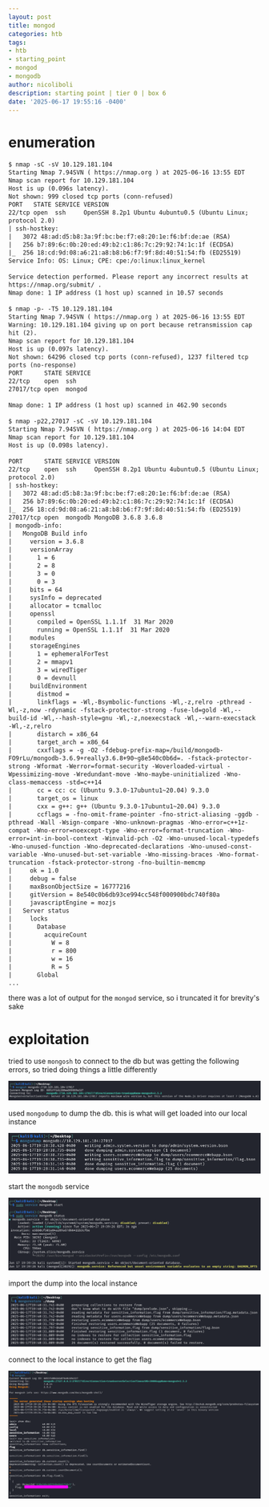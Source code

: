 ```yaml
---
layout: post
title: mongod
categories: htb
tags:
- htb
- starting_point
- mongod
- mongodb
author: nicoliboli
description: starting point | tier 0 | box 6
date: '2025-06-17 19:55:16 -0400'
---
```

# enumeration

```
$ nmap -sC -sV 10.129.181.104
Starting Nmap 7.94SVN ( https://nmap.org ) at 2025-06-16 13:55 EDT
Nmap scan report for 10.129.181.104
Host is up (0.096s latency).
Not shown: 999 closed tcp ports (conn-refused)
PORT   STATE SERVICE VERSION
22/tcp open  ssh     OpenSSH 8.2p1 Ubuntu 4ubuntu0.5 (Ubuntu Linux; protocol 2.0)
| ssh-hostkey: 
|   3072 48:ad:d5:b8:3a:9f:bc:be:f7:e8:20:1e:f6:bf:de:ae (RSA)
|   256 b7:89:6c:0b:20:ed:49:b2:c1:86:7c:29:92:74:1c:1f (ECDSA)
|_  256 18:cd:9d:08:a6:21:a8:b8:b6:f7:9f:8d:40:51:54:fb (ED25519)
Service Info: OS: Linux; CPE: cpe:/o:linux:linux_kernel

Service detection performed. Please report any incorrect results at https://nmap.org/submit/ .
Nmap done: 1 IP address (1 host up) scanned in 10.57 seconds

$ nmap -p- -T5 10.129.181.104                                                                          
Starting Nmap 7.94SVN ( https://nmap.org ) at 2025-06-16 13:55 EDT
Warning: 10.129.181.104 giving up on port because retransmission cap hit (2).
Nmap scan report for 10.129.181.104
Host is up (0.097s latency).
Not shown: 64296 closed tcp ports (conn-refused), 1237 filtered tcp ports (no-response)
PORT      STATE SERVICE
22/tcp    open  ssh
27017/tcp open  mongod

Nmap done: 1 IP address (1 host up) scanned in 462.90 seconds

$ nmap -p22,27017 -sC -sV 10.129.181.104  
Starting Nmap 7.94SVN ( https://nmap.org ) at 2025-06-16 14:04 EDT
Nmap scan report for 10.129.181.104
Host is up (0.098s latency).

PORT      STATE SERVICE VERSION
22/tcp    open  ssh     OpenSSH 8.2p1 Ubuntu 4ubuntu0.5 (Ubuntu Linux; protocol 2.0)
| ssh-hostkey: 
|   3072 48:ad:d5:b8:3a:9f:bc:be:f7:e8:20:1e:f6:bf:de:ae (RSA)
|   256 b7:89:6c:0b:20:ed:49:b2:c1:86:7c:29:92:74:1c:1f (ECDSA)
|_  256 18:cd:9d:08:a6:21:a8:b8:b6:f7:9f:8d:40:51:54:fb (ED25519)
27017/tcp open  mongodb MongoDB 3.6.8 3.6.8
| mongodb-info: 
|   MongoDB Build info
|     version = 3.6.8
|     versionArray
|       1 = 6
|       2 = 8
|       3 = 0
|       0 = 3
|     bits = 64
|     sysInfo = deprecated
|     allocator = tcmalloc
|     openssl
|       compiled = OpenSSL 1.1.1f  31 Mar 2020
|       running = OpenSSL 1.1.1f  31 Mar 2020
|     modules
|     storageEngines
|       1 = ephemeralForTest
|       2 = mmapv1
|       3 = wiredTiger
|       0 = devnull
|     buildEnvironment
|       distmod = 
|       linkflags = -Wl,-Bsymbolic-functions -Wl,-z,relro -pthread -Wl,-z,now -rdynamic -fstack-protector-strong -fuse-ld=gold -Wl,--build-id -Wl,--hash-style=gnu -Wl,-z,noexecstack -Wl,--warn-execstack -Wl,-z,relro
|       distarch = x86_64
|       target_arch = x86_64
|       cxxflags = -g -O2 -fdebug-prefix-map=/build/mongodb-FO9rLu/mongodb-3.6.9+really3.6.8+90~g8e540c0b6d=. -fstack-protector-strong -Wformat -Werror=format-security -Woverloaded-virtual -Wpessimizing-move -Wredundant-move -Wno-maybe-uninitialized -Wno-class-memaccess -std=c++14
|       cc = cc: cc (Ubuntu 9.3.0-17ubuntu1~20.04) 9.3.0
|       target_os = linux
|       cxx = g++: g++ (Ubuntu 9.3.0-17ubuntu1~20.04) 9.3.0
|       ccflags = -fno-omit-frame-pointer -fno-strict-aliasing -ggdb -pthread -Wall -Wsign-compare -Wno-unknown-pragmas -Wno-error=c++1z-compat -Wno-error=noexcept-type -Wno-error=format-truncation -Wno-error=int-in-bool-context -Winvalid-pch -O2 -Wno-unused-local-typedefs -Wno-unused-function -Wno-deprecated-declarations -Wno-unused-const-variable -Wno-unused-but-set-variable -Wno-missing-braces -Wno-format-truncation -fstack-protector-strong -fno-builtin-memcmp
|     ok = 1.0
|     debug = false
|     maxBsonObjectSize = 16777216
|     gitVersion = 8e540c0b6db93ce994cc548f000900bdc740f80a
|     javascriptEngine = mozjs
|   Server status
|     locks
|       Database
|         acquireCount
|           W = 8
|           r = 800
|           w = 16
|           R = 5
|       Global
...
```

there was a lot of output for the `mongod` service, so i truncated it for brevity's sake

# exploitation

tried to use `mongosh` to connect to the db but was getting the following errors, so tried doing things a little differently

![mongod_error](/assets/img/mongod_error.png)

used `mongodump` to dump the db. this is what will get loaded into our local instance

![mongod_mongodump](/assets/img/mongod_mongodump.png)

start the `mongodb` service

![mongod_service](/assets/img/mongod_service.png)

import the dump into the local instance

![mongod_mongorestore](/assets/img/mongod_mongorestore.png)

connect to the local instance to get the flag

![mongod_flag](/assets/img/mongod_flag.png)